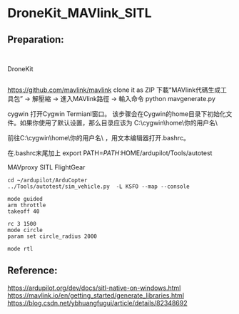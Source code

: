 # DroneKit_MAVlink_SITL

## Preparation:
```pip install future
```
```pip install future
```
DroneKit 
```pip install dronekit
```
https://github.com/mavlink/mavlink
clone it as ZIP
下載“MAVlink代碼生成工具包” -> 解壓縮 -> 進入MAVlink路徑 -> 輸入命令 python mavgenerate.py


cygwin
打开Cygwin Termianl窗口。
该步骤会在Cygwin的home目录下初始化文件。如果你使用了默认设置，那么目录应该为 C:\cygwin\home\你的用户名\

前往C:\cygwin\home\你的用户名\ ，用文本编辑器打开.bashrc。

在.bashrc末尾加上
export PATH=$PATH:$HOME/ardupilot/Tools/autotest


MAVproxy
SITL
FlightGear

```
cd ~/ardupilot/ArduCopter
../Tools/autotest/sim_vehicle.py  -L KSFO --map --console
```
```
mode guided
arm throttle
takeoff 40

rc 3 1500
mode circle
param set circle_radius 2000

mode rtl
```

## Reference:
https://ardupilot.org/dev/docs/sitl-native-on-windows.html
https://mavlink.io/en/getting_started/generate_libraries.html
https://blog.csdn.net/ybhuangfugui/article/details/82348692
